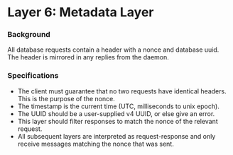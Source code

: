 # Layer 6: Metadata Layer

### Background

All database requests contain a header with a nonce and database uuid. The header is mirrored in any replies from the daemon. 

### Specifications

* The client must guarantee that no two requests have identical headers. This is the purpose of the nonce.
* The timestamp is the current time \(UTC, milliseconds to unix epoch\).
* The UUID should be a user-supplied v4 UUID, or else give an error.
* This layer should filter responses to match the nonce of the relevant request.
* All subsequent layers are interpreted as request-response and only receive messages matching the nonce that was sent.




